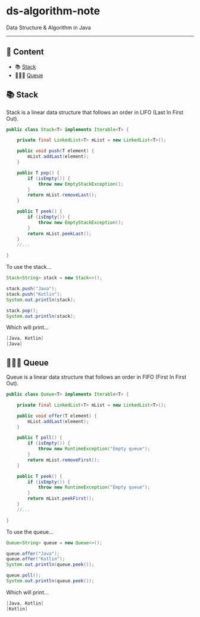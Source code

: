 # ds-algorithm-note

Data Structure & Algorithm in Java

---

## :pushpin: Content
- :books: [Stack](#books-stack)
- :people_holding_hands: [Queue](#peopleholdinghands-queue)

## :books: Stack
Stack is a linear data structure that follows an order in LIFO (Last In First Out).

```java
public class Stack<T> implements Iterable<T> {

    private final LinkedList<T> mList = new LinkedList<T>();

    public void push(T element) {
        mList.addLast(element);
    }

    public T pop() {
        if (isEmpty()) {
            throw new EmptyStackException();
        }
        return mList.removeLast();
    }

    public T peek() {
        if (isEmpty()) {
            throw new EmptyStackException();
        }
        return mList.peekLast();
    }
    //...

}
```

To use the stack...

```java
Stack<String> stack = new Stack<>();

stack.push("Java");
stack.push("Kotlin");
System.out.println(stack);

stack.pop();
System.out.println(stack);
```

Which will print...

```java
[Java, Kotlin]
[Java]
```

## :people_holding_hands: Queue
Queue is a linear data structure that follows an order in FIFO (First In First Out).

```java
public class Queue<T> implements Iterable<T> {

    private final LinkedList<T> mList = new LinkedList<T>();

    public void offer(T element) {
        mList.addLast(element);
    }

    public T poll() {
        if (isEmpty()) {
            throw new RuntimeException("Empty queue");
        }
        return mList.removeFirst();
    }

    public T peek() {
        if (isEmpty()) {
            throw new RuntimeException("Empty queue");
        }
        return mList.peekFirst();
    }
    //...

}
```

To use the queue...

```java
Queue<String> queue = new Queue<>();

queue.offer("Java");
queue.offer("Kotlin");
System.out.println(queue.peek());

queue.poll();
System.out.println(queue.peek());
```

Which will print...

```java
[Java, Kotlin]
[Kotlin]
```
